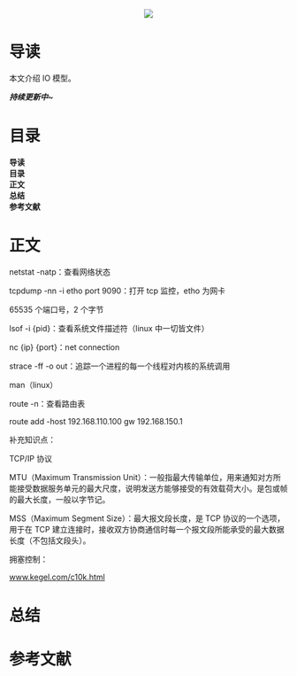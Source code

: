 <div align="center"><img src="https://gitee.com/struggle3014/picBed/raw/master/name_code.png"></div>

# 导读

本文介绍 IO 模型。

***持续更新中~***



# 目录

<nav>
<a href='#导读' style='text-decoration:none;font-weight:bolder'>导读</a><br/>
<a href='#目录' style='text-decoration:none;font-weight:bolder'>目录</a><br/>
<a href='#正文' style='text-decoration:none;font-weight:bolder'>正文</a><br/>
<a href='#总结' style='text-decoration:none;font-weight:bolder'>总结</a><br/>
<a href='#参考文献' style='text-decoration:none;font-weight:bolder'>参考文献</a><br/>
</nav>

# 正文

netstat -natp：查看网络状态

tcpdump -nn -i etho port 9090：打开 tcp 监控，etho 为网卡

65535 个端口号，2 个字节

lsof -i {pid}：查看系统文件描述符（linux 中一切皆文件）

nc {ip} {port}：net connection

strace -ff -o out：追踪一个进程的每一个线程对内核的系统调用	 

man（linux）

route -n：查看路由表

route add -host 192.168.110.100 gw 192.168.150.1



补充知识点：

TCP/IP 协议

MTU（Maximum Transmission Unit）：一般指最大传输单位，用来通知对方所能接受数据服务单元的最大尺度，说明发送方能够接受的有效载荷大小。是包或帧的最大长度，一般以字节记。

MSS（Maximum Segment Size）：最大报文段长度，是 TCP 协议的一个选项，用于在 TCP 建立连接时，接收双方协商通信时每一个报文段所能承受的最大数据长度（不包括文段头）。

拥塞控制：

www.kegel.com/c10k.html



# 总结



# 参考文献



